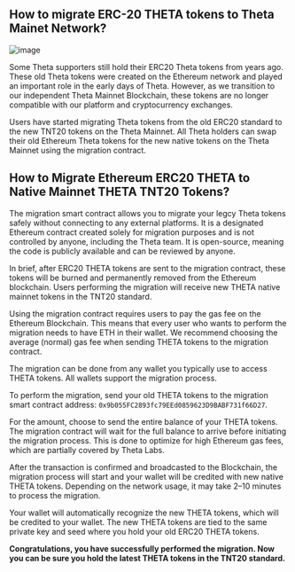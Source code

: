 ## How to migrate ERC-20 THETA tokens to Theta Mainet Network?
![image](https://github.com/user-attachments/assets/17c08ce4-f2b5-4354-8b72-b1f07535c90f)

Some Theta supporters still hold their ERC20 Theta tokens from years ago. These old Theta tokens were created on the Ethereum network and played an important role in the early days of Theta. However, as we transition to our independent Theta Mainnet Blockchain, these tokens are no longer compatible with our platform and cryptocurrency exchanges.

Users have started migrating Theta tokens from the old ERC20 standard to the new TNT20 tokens on the Theta Mainnet. All Theta holders can swap their old Ethereum Theta tokens for the new native tokens on the Theta Mainnet using the migration contract.

## How to Migrate Ethereum ERC20 THETA to Native Mainnet THETA TNT20 Tokens?
The migration smart contract allows you to migrate your legcy Theta tokens safely without connecting to any external platforms. It is a designated Ethereum contract created solely for migration purposes and is not controlled by anyone, including the Theta team. It is open-source, meaning the code is publicly available and can be reviewed by anyone.

In brief, after ERC20 THETA tokens are sent to the migration contract, these tokens will be burned and permanently removed from the Ethereum blockchain. Users performing the migration will receive new THETA native mainnet tokens in the TNT20 standard.

Using the migration contract requires users to pay the gas fee on the Ethereum Blockchain. This means that every user who wants to perform the migration needs to have ETH in their wallet. We recommend choosing the average (normal) gas fee when sending THETA tokens to the migration contract.

The migration can be done from any wallet you typically use to access THETA tokens. All wallets support the migration process.

To perform the migration, send your old THETA tokens to the migration smart contract address: `0x9b055FC2893fc79EEd0859623D9BABF731f66D27`.

For the amount, choose to send the entire balance of your THETA tokens. The migration contract will wait for the full balance to arrive before initiating the migration process. This is done to optimize for high Ethereum gas fees, which are partially covered by Theta Labs.

After the transaction is confirmed and broadcasted to the Blockchain, the migration process will start and your wallet will be credited with new native THETA tokens. Depending on the network usage, it may take 2–10 minutes to process the migration.

Your wallet will automatically recognize the new THETA tokens, which will be credited to your wallet. The new THETA tokens are tied to the same private key and seed where you hold your old ERC20 THETA tokens.

**Congratulations, you have successfully performed the migration. Now you can be sure you hold the latest THETA tokens in the TNT20 standard.**

